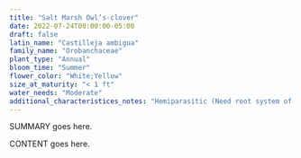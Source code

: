 ```yaml
---
title: "Salt Marsh Owl’s-clover"
date: 2022-07-24T00:00:00-05:00
draft: false
latin_name: "Castilleja ambigua"
family_name: "Orobanchaceae"
plant_type: "Annual"
bloom_time: "Summer"
flower_color: "White;Yellow"
size_at_maturity: "< 1 ft"
water_needs: "Moderate"
additional_characteristices_notes: "Hemiparasitic (Need root system of other plants for moisture and minerals) - favor composite family such as artemisia, sagebrush, coyotebush, pearly everlasting). Attracts Chalcedon Checkerspot (Euphydryas chalcedona) butterfly."
---
```


SUMMARY goes here.

<!--more-->

CONTENT goes here.